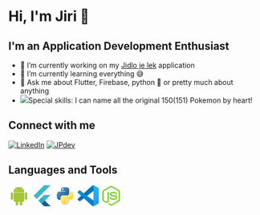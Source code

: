 # Hi, I'm Jiri  👋


## I'm an Application Development Enthusiast 
- 🔭 I’m currently working on my [Jidlo je lek]([https://www.youtube.com/c/doctorcode9](https://github.com/Thepilli/jidlo_je_lek)) application
- 🌱 I’m currently learning everything 😅
- 💬 Ask me about Flutter, Firebase, python 🐍 or pretty much about anything 
- <img src="https://upload.wikimedia.org/wikipedia/commons/5/53/Pok%C3%A9_Ball_icon.svg" width="24px">Special skills: I can name all the original 150(151) Pokemon by heart!


## Connect with me

[![LinkedIn](https://img.shields.io/badge/LinkedIn-0077B5?style=for-the-badge&logo=linkedin&logoColor=white)](www.linkedin.com/in/jiri-pillar-79708b121)
[![JPdev](https://img.shields.io/badge/JP_dev_website-12100E?style=for-the-badge&logo=flutter&logoColor=white)](https://jiri-pillar.web.app/)


## Languages and Tools
<p>
<img src="https://raw.githubusercontent.com/devicons/devicon/master/icons/android/android-plain.svg" alt="Android Logo" width="42px">
<img src="https://raw.githubusercontent.com/devicons/devicon/master/icons/flutter/flutter-original.svg" alt="Android Logo" width="42px">
<img src="https://raw.githubusercontent.com/devicons/devicon/master/icons/python/python-original.svg" alt="Android Logo" width="42px">
<img src="https://raw.githubusercontent.com/devicons/devicon/master/icons/vscode/vscode-original.svg" alt="html5 Logo" width="42px">

<img src="https://raw.githubusercontent.com/devicons/devicon/master/icons/nodejs/nodejs-original.svg" alt="Android Logo" width="42px">
</p>
